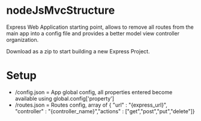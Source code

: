 # nodeJsMvcStructure
Express Web Application starting point, allows to remove all routes from the main app into a config file and provides a better model view controller organization.

Download as a zip to start building a new Express Project.

# Setup

* /config.json = App global config, all properties entered become available using global.config['property']
* /routes.json = Routes config, array of { "url" : "{express_url}", "controller" : "{controller_name}","actions" : ["get","post","put","delete"]}
         
                                         